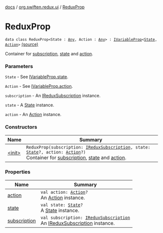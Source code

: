 [docs](../../index.md) / [org.swiften.redux.ui](../index.md) / [ReduxProp](./index.md)

# ReduxProp

`data class ReduxProp<State : `[`Any`](https://kotlinlang.org/api/latest/jvm/stdlib/kotlin/-any/index.html)`, Action : `[`Any`](https://kotlinlang.org/api/latest/jvm/stdlib/kotlin/-any/index.html)`> : `[`IVariableProp`](../-i-variable-prop/index.md)`<`[`State`](index.md#State)`, `[`Action`](index.md#Action)`>` [(source)](https://github.com/protoman92/KotlinRedux/tree/master/common/common-ui/src/main/kotlin/org/swiften/redux/ui/Props.kt#L39)

Container for [subscription](subscription.md), [state](state.md) and [action](action.md).

### Parameters

`State` - See [IVariableProp.state](../-i-variable-prop/state.md).

`Action` - See [IVariableProp.action](../-i-variable-prop/action.md).

`subscription` - An [IReduxSubscription](../../org.swiften.redux.core/-i-redux-subscription/index.md) instance.

`state` - A [State](index.md#State) instance.

`action` - An [Action](index.md#Action) instance.

### Constructors

| Name | Summary |
|---|---|
| [&lt;init&gt;](-init-.md) | `ReduxProp(subscription: `[`IReduxSubscription`](../../org.swiften.redux.core/-i-redux-subscription/index.md)`, state: `[`State`](index.md#State)`?, action: `[`Action`](index.md#Action)`?)`<br>Container for [subscription](subscription.md), [state](state.md) and [action](action.md). |

### Properties

| Name | Summary |
|---|---|
| [action](action.md) | `val action: `[`Action`](index.md#Action)`?`<br>An [Action](index.md#Action) instance. |
| [state](state.md) | `val state: `[`State`](index.md#State)`?`<br>A [State](index.md#State) instance. |
| [subscription](subscription.md) | `val subscription: `[`IReduxSubscription`](../../org.swiften.redux.core/-i-redux-subscription/index.md)<br>An [IReduxSubscription](../../org.swiften.redux.core/-i-redux-subscription/index.md) instance. |
